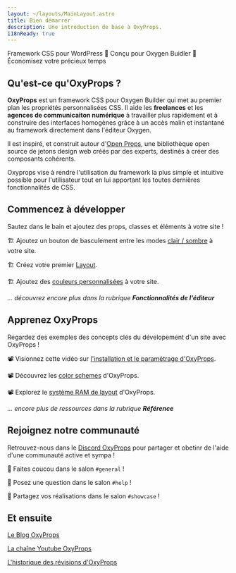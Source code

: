 ```yaml
---
layout: ~/layouts/MainLayout.astro
title: Bien démarrer
description: Une introduction de base à OxyProps.
i18nReady: true
---
```

Framework CSS pour WordPress  🔸  Conçu pour Oxygen Buidler  🔸  Économisez votre précieux temps

## Qu'est-ce qu'OxyProps ?

**OxyProps** est un framework CSS pour Oxygen Builder  qui met au premier plan les propriétés personnalisées CSS. Il aide les **freelances** et les **agences de communicaiton numérique** à travailler plus rapidement et à construire des interfaces homogènes grâce à un accès malin et instantané au framework directement dans l'éditeur Oxygen.

Il est inspiré, et construit autour d'[Open Props](https://open-props.style), une bibliothèque open source de jetons design web créés par des experts, destinés à créer des composants cohérents.

Oxyprops vise à rendre l'utilisation du framework la plus simple et intuitive possible pour l'utilisateur tout en lui apportant les toutes dernières fonctionnalités de CSS.


## Commencez à développer

Sautez dans le bain et ajoutez des props, classes et éléments à votre site !

🏗️ Ajoutez un bouton de basculement entre les modes [clair / sombre](/fr/features/custom-elements/) à votre site.

🏗️ Créez votre premier [Layout](/fr/framework/layouts/).

🏗️ Ajoutez des [couleurs personnalisées](/fr/dashboard-setup/) à votre site.

*... découvrez encore plus dans la rubrique **Fonctionnalités de l'éditeur***



## Apprenez OxyProps

Regardez des exemples des concepts clés du dévelopement d'un site avec OxyProps !

📽 Visionnez cette vidéo sur [l'installation et le paramétrage d'OxyProps](https://youtu.be/WffqhZojpYY).

📽 Découvrez les [color schemes](https://youtu.be/35HkgbYpNKg) d'OxyProps.

📽 Explorez le [système RAM  de layout](https://youtu.be/YIQYtykjsLg) d'OxyProps.

*... encore plus de ressources dans la rubrique **Référence***


## Rejoignez notre communauté

Retrouvez-nous dans le [Discord OxyProps](https://discord.gg/ZaxJsx43Xs) pour partager et obetinr de l'aide d'une communauté active et sympa !

💬 Faites coucou dans le salon `#general` !

💬 Posez une question dans le salon `#help` !

💬 Partagez vos réalisations dans le salon `#showcase` !


## Et ensuite

[Le Blog OxyProps](https://oxyprops.com/blog/)

[La chaîne Youtube OxyProps](https://www.youtube.com/channel/UCKxy30xZGZlCEF23R7Y5hYA/)

[L'historique des révisions d'OxyProps](https://feedback.oxyprops.com/changelog)
